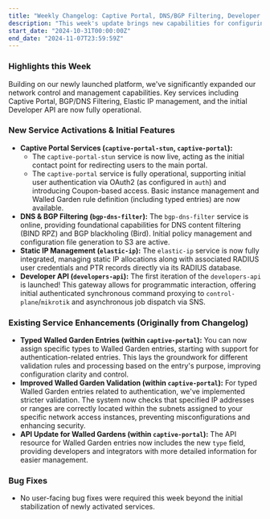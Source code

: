 ```yaml
---
title: "Weekly Changelog: Captive Portal, DNS/BGP Filtering, Developer API & Enhanced Network Access Controls"
description: "This week's update brings new capabilities for configuring network access controls, including entry types and stricter validation. We've also launched the Captive Portal, BGP/DNS Filter, Elastic IP, and initial Developer API services."
start_date: "2024-10-31T00:00:00Z"
end_date: "2024-11-07T23:59:59Z"
---
```


### Highlights this Week

Building on our newly launched platform, we've significantly expanded our network control and management capabilities. Key services including Captive Portal, BGP/DNS Filtering, Elastic IP management, and the initial Developer API are now fully operational.

### New Service Activations & Initial Features

*   **Captive Portal Services (`captive-portal-stun`, `captive-portal`):**
    *   The `captive-portal-stun` service is now live, acting as the initial contact point for redirecting users to the main portal.
    *   The `captive-portal` service is fully operational, supporting initial user authentication via OAuth2 (as configured in `auth`) and introducing Coupon-based access. Basic instance management and Walled Garden rule definition (including typed entries) are now available.
*   **DNS & BGP Filtering (`bgp-dns-filter`):** The `bgp-dns-filter` service is online, providing foundational capabilities for DNS content filtering (BIND RPZ) and BGP blackholing (Bird). Initial policy management and configuration file generation to S3 are active.
*   **Static IP Management (`elastic-ip`):** The `elastic-ip` service is now fully integrated, managing static IP allocations along with associated RADIUS user credentials and PTR records directly via its RADIUS database.
*   **Developer API (`developers-api`):** The first iteration of the `developers-api` is launched! This gateway allows for programmatic interaction, offering initial authenticated synchronous command proxying to `control-plane`/`mikrotik` and asynchronous job dispatch via SNS.

### Existing Service Enhancements (Originally from Changelog)

*   **Typed Walled Garden Entries (within `captive-portal`):** You can now assign specific types to Walled Garden entries, starting with support for authentication-related entries. This lays the groundwork for different validation rules and processing based on the entry's purpose, improving configuration clarity and control.
*   **Improved Walled Garden Validation (within `captive-portal`):** For typed Walled Garden entries related to authentication, we've implemented stricter validation. The system now checks that specified IP addresses or ranges are correctly located within the subnets assigned to your specific network access instances, preventing misconfigurations and enhancing security.
*   **API Update for Walled Gardens (within `captive-portal`):** The API resource for Walled Garden entries now includes the new `type` field, providing developers and integrators with more detailed information for easier management.

### Bug Fixes

*   No user-facing bug fixes were required this week beyond the initial stabilization of newly activated services.
